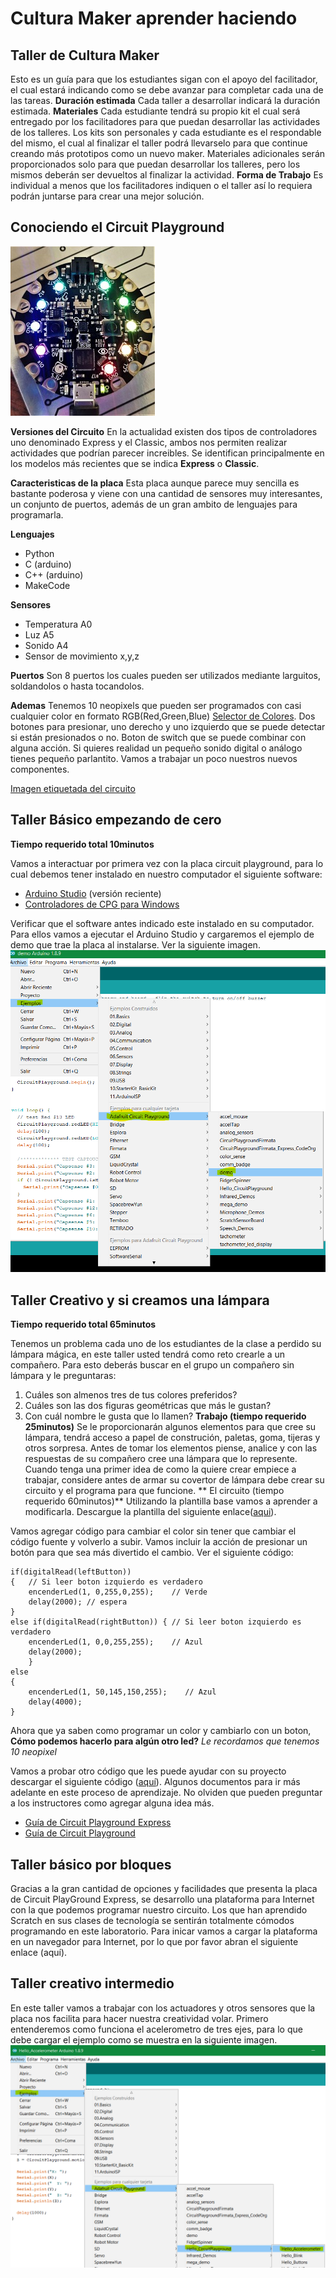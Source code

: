 # Cultura Maker aprender haciendo

## Taller de Cultura Maker

Esto es un guía para que los estudiantes sigan con el apoyo del facilitador, el cual estará indicando como se debe avanzar para completar cada una de las tareas.
**Duración estimada**
Cada taller a desarrollar indicará la duración estimada.
**Materiales**
Cada estudiante tendrá su propio kit el cual será entregado por los facilitadores para que puedan desarrollar las actividades de los talleres. Los kits son personales y cada estudiante es el respondable del mismo, el cual al finalizar el taller podrá llevarselo para que continue creando más prototipos como un nuevo maker.
Materiales adicionales serán proporcionados solo para que puedan desarrollar los talleres, pero los mismos deberán ser devueltos al finalizar la actividad.
**Forma de Trabajo**
Es individual a menos que los facilitadores indiquen o el taller así lo requiera podrán juntarse para crear una mejor solución.

## Conociendo el Circuit Playground
![Circuit Playground Conectores](https://github.com/rgonzaleztec/makerworshops/blob/master/images/cpdevS.jpg)


**Versiones del Circuito**
En la actualidad existen dos tipos de controladores uno denominado Express y el Classic, ambos nos permiten realizar actividades que podrían parecer increibles.
Se identifican principalmente en los modelos más recientes que se indica **Express** o **Classic**.

**Caracteristicas de la placa**
Esta placa aunque parece muy sencilla es bastante poderosa y viene con una cantidad de sensores muy interesantes, un conjunto de puertos, además de un gran ambito de lenguajes para programarla.

**Lenguajes**

 - Python
 - C (arduino)
 - C++ (arduino)
 - MakeCode

**Sensores**

 - Temperatura A0
 - Luz A5
 - Sonido A4
 - Sensor de movimiento x,y,z 

**Puertos**
Son 8 puertos los cuales pueden ser utilizados mediante larguitos, soldandolos o hasta tocandolos.

**Ademas**
Tenemos 10 neopixels que pueden ser programados con casi cualquier color en formato RGB(Red,Green,Blue) [Selector de Colores](https://htmlcolorcodes.com/es/selector-de-color/). Dos botones para presionar, uno derecho y uno izquierdo que se puede detectar si están presionados o no.  Boton de switch que se puede combinar con alguna acción. Si quieres realidad un pequeño sonido digital o análogo tienes pequeño parlantito.
Vamos a trabajar un poco nuestros nuevos componentes.

[Imagen etiquetada del circuito](https://github.com/rgonzaleztec/makerworshops/blob/master/images/classic-labeled.jpg)

## Taller Básico empezando de cero
**Tiempo requerido total 10minutos**

Vamos a interactuar por primera vez con la placa circuit playground, para lo cual debemos tener instalado en nuestro computador el siguiente software:

 - [Arduino Studio](https://www.arduino.cc/en/Main/Software) (versión reciente)
 - [Controladores de CPG para Windows](https://github.com/adafruit/Adafruit_Windows_Drivers/releases/tag/2.4.0.0)

Verificar que el software antes indicado este instalado en su computador. Para ellos vamos a ejecutar el Arduino Studio y cargaremos el ejemplo de demo que trae la placa al instalarse. Ver la siguiente imagen.
![Demo](https://github.com/rgonzaleztec/makerworshops/blob/master/images/EjemploDemoCPG.png)
## Taller Creativo y si creamos una lámpara
**Tiempo requerido total 65minutos**

Tenemos un problema cada uno de los estudiantes de la clase a perdido su lámpara mágica, en este taller usted tendrá como reto crearle a un compañero. Para esto deberás buscar en el grupo un compañero sin lámpara y le preguntaras:

 1. Cuáles son almenos tres de tus colores preferidos?
 2. Cuáles son las dos figuras geométricas que más le gustan?
 3. Con cuál nombre le gusta que lo llamen?
**Trabajo (tiempo requerido 25minutos)**
Se le proporcionarán algunos elementos para que cree su lámpara, tendrá acceso a papel de construción, paletas, goma, tijeras y otros sorpresa.
Antes de tomar los elementos piense, analice y con las respuestas de su compañero cree una lámpara que lo represente. 
Cuando tenga una primer idea de como la quiere crear empiece a trabajar, considere antes de armar su covertor de lámpara debe crear su circuito y el programa para que funcione.
** El circuito (tiempo requerido 60minutos)**
Utilizando la plantilla base vamos a aprender a modificarla. Descargue la plantilla del siguiente enlace([aqui](https://github.com/rgonzaleztec/makerworshops/blob/master/codigo/BasicoArduino.ino)).

Vamos agregar código para cambiar el color sin tener que cambiar el código fuente y volverlo a subir.  Vamos incluir la acción de presionar un botón para que sea más divertido el cambio.
Ver el siguiente código:

    if(digitalRead(leftButton)) 
    {   // Si leer boton izquierdo es verdadero
	    encenderLed(1, 0,255,0,255);    // Verde
	    delay(2000); // espera
	}
	else if(digitalRead(rightButton)) { // Si leer boton izquierdo es verdadero
		encenderLed(1, 0,0,255,255);    // Azul
		delay(2000);
		}
	else
	{
		encenderLed(1, 50,145,150,255);    // Azul
		delay(4000);
	}
	
Ahora que ya saben como programar un color y cambiarlo con un boton, **Cómo podemos hacerlo para algún otro led?**
*Le recordamos que tenemos 10 neopixel*

Vamos a probar otro código que les puede ayudar con su proyecto descargar el siguiente código ([aquí](https://github.com/rgonzaleztec/makerworshops/blob/master/codigo/BasicoArduino2.ino)). 
Algunos documentos para ir más adelante en este proceso de aprendizaje. No olviden que pueden preguntar a los instructores como agregar alguna idea más. 

 - [Guía de Circuit Playground Express](https://github.com/rgonzaleztec/makerworshops/blob/master/documentos/adafruit-circuit-playground-express.pdf)
 - [Guía de Circuit Playground](https://github.com/rgonzaleztec/makerworshops/blob/master/documentos/introducing-circuit-playground.pdf)

## Taller básico por bloques
Gracias a la gran cantidad de opciones y facilidades que presenta la placa de Circuit PlayGround Express, se desarrollo una plataforma para Internet con la que podemos programar nuestro circuito. Los que han aprendido Scratch en sus clases de tecnología se sentirán totalmente cómodos programando en este laboratorio.
Para inicar vamos a cargar la plataforma en un navegador para Internet, por lo que por favor abran el siguiente enlace (aquí).




## Taller creativo intermedio
En este taller vamos a trabajar con los actuadores y otros sensores que la placa nos facilita para hacer nuestra creatividad volar.
Primero entenderemos como funciona el acelerometro de tres ejes, para lo que debe cargar el ejemplo como se muestra en la siguiente imagen.
![Acelerometro Ejemplo](https://github.com/rgonzaleztec/makerworshops/blob/master/images/EjemploAcelerometro.png)








    




<!--stackedit_data:
eyJoaXN0b3J5IjpbLTM4NDc4NDU4NiwtMjc5NTcxNDI3LDUxMT
M2MTI3NywyMDAwNTI4MDQzLDExMDQ2MTI3MjAsLTEyNTUyMDIy
MzQsLTEyNzcyNDQyNywtMTg5MDUzMDg5MywyODIzOTk2MTUsMj
AyMTc1Mjk4MCw3MjAyMDUzODEsLTE4MTMyMjE1MDgsMTE2ODg0
OTg0NywxNjc1OTM3MDIxLC0yMDIzMzQxMzc1LDIwNzI4NDM5Mz
IsLTE3NjQ4NDEwNzgsLTE1OTQ4NjM0NTMsMTU1OTg1MzQxMiwx
MzU5OTM4MzAxXX0=
-->